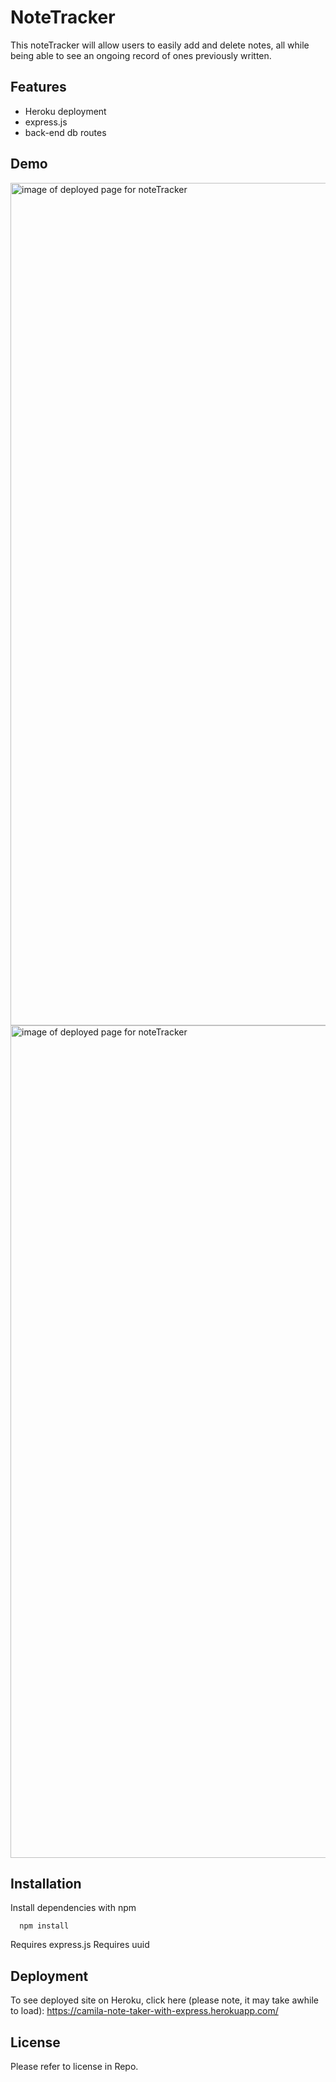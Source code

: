 # NoteTracker

This noteTracker will allow users to easily add and delete notes, all while being able to see an ongoing record of ones previously written.

## Features

- Heroku deployment
- express.js
- back-end db routes

## Demo

<img width="1348" alt="image of deployed page for noteTracker" src="https://user-images.githubusercontent.com/115678318/219511738-ce9b7e48-e622-4426-bcd4-eb101e57dcef.png">

<img width="1332" alt="image of deployed page for noteTracker" src="https://user-images.githubusercontent.com/115678318/219523977-b19d68e7-e498-4bf2-befa-97771698684c.png">

## Installation

Install dependencies with npm

```cmd-line
  npm install
```

Requires express.js
Requires uuid

## Deployment

To see deployed site on Heroku, click here (please note, it may take awhile to load):
https://camila-note-taker-with-express.herokuapp.com/

## License

Please refer to license in Repo.
